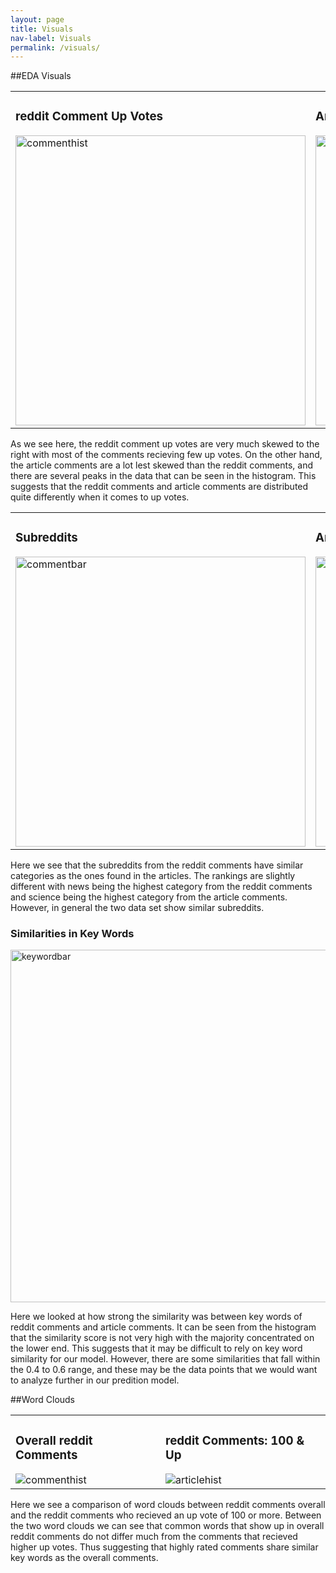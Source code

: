 ```yaml
---
layout: page
title: Visuals
nav-label: Visuals
permalink: /visuals/
---
```


##EDA Visuals

<table>
<tr>
<td><h3>reddit Comment Up Votes</h3><img img width="464" alt="commenthist" src="../images/commenthist.png"></td><td><h3>Article Comment Up Votes</h3><img img width="464" alt="articlehist" src="../images/articlehist.png"></td>
</tr>
</table>

As we see here, the reddit comment up votes are very much skewed to the right with most of the comments recieving few up votes. On the other hand, the article comments are a lot lest skewed than the reddit comments, and there are several peaks in the data that can be seen in the histogram. This suggests that the reddit comments and article comments are distributed quite differently when it comes to up votes.

<table>
<tr>
<td><h3>Subreddits</h3><img img width="464" alt="commentbar" src="../images/commentbar.png"></td><td><h3>Article Categories</h3><img img width="464" alt="articlebar" src="../images/articlebar.png"></td>
</tr>
</table>

Here we see that the subreddits from the reddit comments have similar categories as the ones found in the articles. The rankings are slightly different with news being the highest category from the reddit comments and science being the highest category from the article comments. However, in general the two data set show similar subreddits.

<div>
  <h3>Similarities in Key Words </h3>
  <img img width="564" alt="keywordbar" src="../images/keywordbar.png">
</div>

Here we looked at how strong the similarity was between key words of reddit comments and article comments. It can be seen from the histogram that the similarity score is not very high with the majority concentrated on the lower end. This suggests that it may be difficult to rely on key word similarity for our model. However, there are some similarities that fall within the 0.4 to 0.6 range, and these may be the data points that we would want to analyze further in our predition model.

##Word Clouds

<table>
<tr>
<td><h3>Overall reddit Comments</h3><img alt="commenthist" src="../images/reddit.png"></td><td><h3>reddit Comments: 100 & Up</h3><img alt="articlehist" src="../images/reddit100.png"></td>
</tr>
</table>

Here we see a comparison of word clouds between reddit comments overall and the reddit comments who recieved an up vote of 100 or more. Between the two word clouds we can see that common words that show up in overall reddit comments do not differ much from the comments that recieved higher up votes. Thus suggesting that highly rated comments share similar key words as the overall comments.


